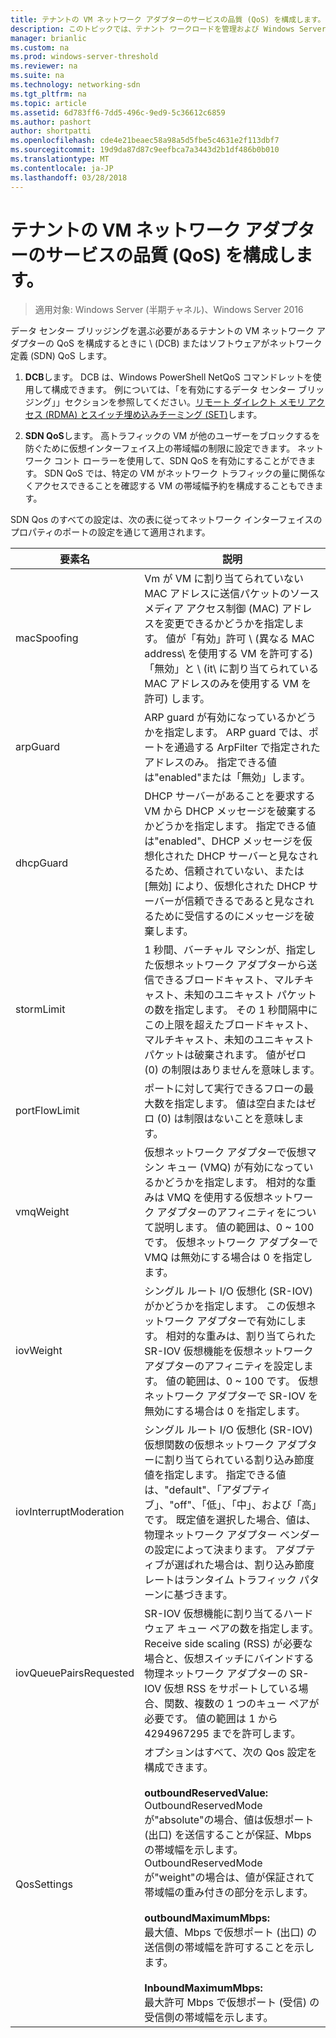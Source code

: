 ```yaml
---
title: テナントの VM ネットワーク アダプターのサービスの品質 (QoS) を構成します。
description: このトピックでは、テナント ワークロードを管理および Windows Server 2016 での仮想ネットワークに方法について、ソフトウェア定義ネットワーク ガイドの一部です。
manager: brianlic
ms.custom: na
ms.prod: windows-server-threshold
ms.reviewer: na
ms.suite: na
ms.technology: networking-sdn
ms.tgt_pltfrm: na
ms.topic: article
ms.assetid: 6d783ff6-7dd5-496c-9ed9-5c36612c6859
ms.author: pashort
author: shortpatti
ms.openlocfilehash: cde4e21beaec58a98a5d5fbe5c4631e2f113dbf7
ms.sourcegitcommit: 19d9da87d87c9eefbca7a3443d2b1df486b0b010
ms.translationtype: MT
ms.contentlocale: ja-JP
ms.lasthandoff: 03/28/2018
---
```

# <a name="configure-quality-of-service-qos-for-a-tenant-vm-network-adapter"></a>テナントの VM ネットワーク アダプターのサービスの品質 (QoS) を構成します。

>適用対象: Windows Server (半期チャネル)、Windows Server 2016

データ センター ブリッジングを選ぶ必要があるテナントの VM ネットワーク アダプターの QoS を構成するときに \ (DCB\) またはソフトウェアがネットワーク定義 \(SDN\) QoS します。

1.  **DCB**します。 DCB は、Windows PowerShell NetQoS コマンドレットを使用して構成できます。 例については、「を有効にするデータ センター ブリッジング」」セクションを参照してください。[リモート ダイレクト メモリ アクセス (RDMA) とスイッチ埋め込みチーミング (SET)](../../../virtualization/hyper-v-virtual-switch/RDMA-and-Switch-Embedded-Teaming.md)します。

2.  **SDN QoS**します。 高トラフィックの VM が他のユーザーをブロックするを防ぐために仮想インターフェイス上の帯域幅の制限に設定できます。 ネットワーク コント ローラーを使用して、SDN QoS を有効にすることができます。  SDN QoS では、特定の VM がネットワーク トラフィックの量に関係なくアクセスできることを確認する VM の帯域幅予約を構成することもできます。  

SDN Qos のすべての設定は、次の表に従ってネットワーク インターフェイスのプロパティのポートの設定を通じて適用されます。

|要素名|説明|
|------------|-----------| 
|macSpoofing|Vm が VM に割り当てられていない MAC アドレスに送信パケットのソース メディア アクセス制御 \(MAC\) アドレスを変更できるかどうかを指定します。 値が「有効」許可 \ (異なる MAC address\ を使用する VM を許可する)「無効」と \ (it\ に割り当てられている MAC アドレスのみを使用する VM を許可) します。|
|arpGuard|ARP guard が有効になっているかどうかを指定します。  ARP guard では、ポートを通過する ArpFilter で指定されたアドレスのみ。  指定できる値は"enabled"または「無効」します。
|dhcpGuard|DHCP サーバーがあることを要求する VM から DHCP メッセージを破棄するかどうかを指定します。 指定できる値は"enabled"、DHCP メッセージを仮想化された DHCP サーバーと見なされるため、信頼されていない、または [無効] により、仮想化された DHCP サーバーが信頼できるであると見なされるために受信するのにメッセージを破棄します。
|stormLimit|1 秒間、バーチャル マシンが、指定した仮想ネットワーク アダプターから送信できるブロードキャスト、マルチキャスト、未知のユニキャスト パケットの数を指定します。 その 1 秒間隔中にこの上限を超えたブロードキャスト、マルチキャスト、未知のユニキャスト パケットは破棄されます。 値がゼロ \(0\) の制限はありませんを意味します。
|portFlowLimit|ポートに対して実行できるフローの最大数を指定します。  値は空白またはゼロ \(0\) は制限はないことを意味します。
|vmqWeight|仮想ネットワーク アダプターで仮想マシン キュー (VMQ) が有効になっているかどうかを指定します。 相対的な重みは VMQ を使用する仮想ネットワーク アダプターのアフィニティをについて説明します。 値の範囲は、0 ~ 100 です。 仮想ネットワーク アダプターで VMQ は無効にする場合は 0 を指定します。
|iovWeight|シングル ルート I/O 仮想化 \(SR-IOV\) がかどうかを指定します。 この仮想ネットワーク アダプターで有効にします。 相対的な重みは、割り当てられた SR-IOV 仮想機能を仮想ネットワーク アダプターのアフィニティを設定します。 値の範囲は、0 ~ 100 です。 仮想ネットワーク アダプターで SR-IOV を無効にする場合は 0 を指定します。 
|iovInterruptModeration|シングル ルート I/O 仮想化 \(SR-IOV\) 仮想関数の仮想ネットワーク アダプターに割り当てられている割り込み節度値を指定します。 指定できる値は、"default"、「アダプティブ」、"off"、「低」、「中」、および「高」です。   既定値を選択した場合、値は、物理ネットワーク アダプター ベンダーの設定によって決まります。  アダプティブが選ばれた場合は、割り込み節度レートはランタイム トラフィック パターンに基づきます。 
|iovQueuePairsRequested|SR-IOV 仮想機能に割り当てるハードウェア キュー ペアの数を指定します。 Receive side scaling \(RSS\) が必要な場合と、仮想スイッチにバインドする物理ネットワーク アダプターの SR-IOV 仮想 RSS をサポートしている場合、関数、複数の 1 つのキュー ペアが必要です。 値の範囲は 1 から 4294967295 までを許可します。 
|QosSettings|オプションはすべて、次の Qos 設定を構成できます。  <br/><br />**outboundReservedValue:**<br/>OutboundReservedMode が"absolute"の場合、値は仮想ポート (出口) を送信することが保証、Mbps の帯域幅を示します。 OutboundReservedMode が"weight"の場合は、値が保証されて帯域幅の重み付きの部分を示します。 <br/><br />**outboundMaximumMbps:**  <br/>最大値、Mbps で仮想ポート (出口) の送信側の帯域幅を許可することを示します。 <br/><br/>**InboundMaximumMbps:**  <br/>最大許可 Mbps で仮想ポート (受信) の受信側の帯域幅を示します。 |